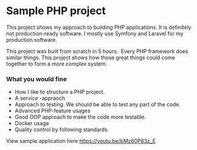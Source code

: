 # Sample PHP project

This project shows my approach to building PHP applications. It is definitely not production-ready software. I mostly use Symfony and Laravel for my production software.

This project was built from scratch in 5 hours.  Every PHP framework does similar things. This project shows how those great things could come together to form a more complex system.

### What you would fine

- How I like to structure a PHP project.
- A service -appraoch
- Approach to testing. We should be able to test any part of the code.
- Advanced PHP-feature usages
- Good OOP approach to make the code more testable.
- Docker usage
- Quality control by following standards.

View sample application here https://youtu.be/bMz60P83z_E
